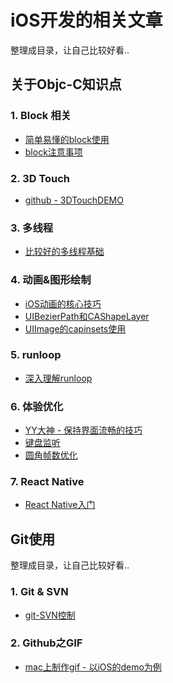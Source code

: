# iOS开发的相关文章
整理成目录，让自己比较好看..


## 关于Objc-C知识点
### 1. Block 相关
* [简单易懂的block使用](http://fuckingblocksyntax.com/)
* [block注意事项](http://blog.ibireme.com/2013/11/27/objc-block/#more-41448)


### 2. 3D Touch
* [github - 3DTouchDEMO](https://github.com/ITBigSea/3DTouchDemo)


### 3. 多线程
* [比较好的多线程基础](http://www.cocoachina.com/ios/20150731/12819.html)


### 4. 动画&图形绘制
* [iOS动画的核心技巧](https://zsisme.gitbooks.io/ios-/content/chapter13/catiledLayer.html)
* [UIBezierPath和CAShapeLayer](http://www.cocoachina.com/ios/20160214/15251.html)
* [UIImage的capinsets使用](http://onevcat.com/2011/12/uiimage/)


### 5. runloop
* [深入理解runloop](http://blog.ibireme.com/2015/05/18/runloop/#more-41710)


### 6. 体验优化
* [YY大神 - 保持界面流畅的技巧](http://blog.ibireme.com/2015/11/12/smooth_user_interfaces_for_ios/)
* [键盘监听](http://blog.sina.com.cn/s/blog_9c2363ad0101gow6.html)
* [圆角帧数优化](http://www.cocoachina.com/ios/20150803/12873.html)

### 7. React Native
* [React Native入门](http://wiki.jikexueyuan.com/project/react-native/GettingStarted.html)


## Git使用
整理成目录，让自己比较好看..


### 1. Git & SVN
* [git-SVN控制](https://git-scm.com/book/zh/v1/Git-%E4%B8%8E%E5%85%B6%E4%BB%96%E7%B3%BB%E7%BB%9F-Git-%E4%B8%8E-Subversion)

### 2. Github之GIF
* [mac上制作gif - 以iOS的demo为例](http://www.jianshu.com/p/27ec6375b8ab)



